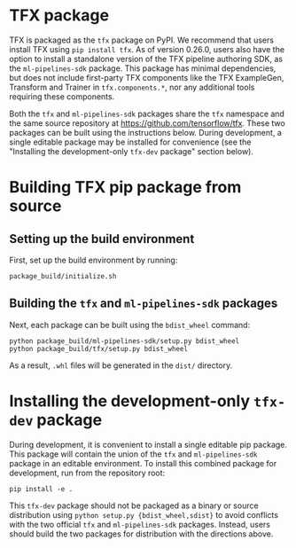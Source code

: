 # TFX package

TFX is packaged as the `tfx` package on PyPI. We recommend that users install
TFX using `pip install tfx`. As of version 0.26.0, users also have the option
to install a standalone version of the TFX pipeline authoring SDK, as the
`ml-pipelines-sdk` package. This package has minimal dependencies, but does not
include first-party TFX components like the TFX ExampleGen, Transform and
Trainer in `tfx.components.*`, nor any additional tools requiring these
components.

Both the `tfx` and `ml-pipelines-sdk` packages share the `tfx` namespace and
the same source repository at https://github.com/tensorflow/tfx. These two
packages can be built using the instructions below. During development, a
single editable package may be installed for convenience (see the "Installing
the development-only `tfx-dev` package" section below).

# Building TFX pip package from source

## Setting up the build environment

First, set up the build environment by running:

```
package_build/initialize.sh
```

## Building the `tfx` and `ml-pipelines-sdk` packages

Next, each package can be built using the `bdist_wheel` command:

```
python package_build/ml-pipelines-sdk/setup.py bdist_wheel
python package_build/tfx/setup.py bdist_wheel
```

As a result, `.whl` files will be generated in the `dist/` directory.

# Installing the development-only `tfx-dev` package

During development, it is convenient to install a single editable pip package.
This package will contain the union of the `tfx` and `ml-pipelines-sdk`
package in an editable environment. To install this combined package for
development, run from the repository root:

```
pip install -e .
```

This `tfx-dev` package should not be packaged as a binary or source
distribution using `python setup.py {bdist_wheel,sdist}` to avoid conflicts
with the two official `tfx` and `ml-pipelines-sdk` packages. Instead, users
should build the two packages for distribution with the directions above.
